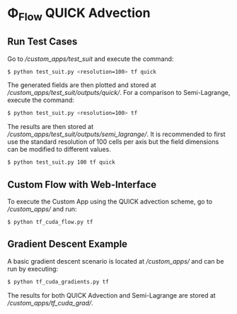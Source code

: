 # Φ<sub>Flow</sub> QUICK Advection

## Run Test Cases
Go to */custom_apps/test_suit* and execute the command:
```bash
$ python test_suit.py <resolution=100> tf quick
```
The generated fields are then plotted and stored at */custom_apps/test_suit/outputs/quick/*. For a comparison to Semi-Lagrange, execute the command:
```bash
$ python test_suit.py <resolution=100> tf
```
The results are then stored at */custom_apps/test_suit/outputs/semi_lagrange/*. 
It is recommended to first use the standard resolution of 100 cells per axis but the field dimensions can be modified to different values.
```bash
$ python test_suit.py 100 tf quick
```

## Custom Flow with Web-Interface
To execute the Custom App using the QUICK advection scheme, go to */custom_apps/* and run:
```bash
$ python tf_cuda_flow.py tf
```

## Gradient Descent Example
A basic gradient descent scenario is located at */custom_apps/* and can be run by executing:
```bash
$ python tf_cuda_gradients.py tf
```
The results for both QUICK Advection and Semi-Lagrange are stored at */custom_apps/tf_cuda_grad/*.